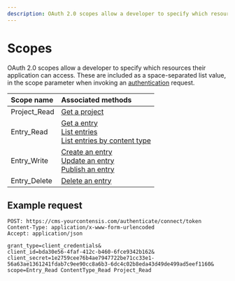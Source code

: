 ```yaml
---
description: OAuth 2.0 scopes allow a developer to specify which resources their application can access.
---
```

# Scopes

OAuth 2.0 scopes allow a developer to specify which resources their application can access. These are included as a space-separated list value, in the scope parameter when invoking an [authentication](/security/authentication.md) request.

| Scope name   | Associated methods                                                                                                                                                                                         |
|:-------------|:-----------------------------------------------------------------------------------------------------------------------------------------------------------------------------------------------------------|
| Project_Read | [Get a project](/key-concepts/projects.md#get-a-project)                                                                                                                                                   |
| Entry_Read   | [Get a entry](/key-concepts/entries.md#get-an-entry)<br />[List entries](/key-concepts/entries.md#list-entries)<br />[List entries by content type](/key-concepts/entries.md#list-entries-by-content-type) |
| Entry_Write  | [Create an entry](/key-concepts/entries.md#create-an-entry)<br />[Update an entry](/key-concepts/entries.md#update-an-entry) <br /> [Publish an entry](/key-concepts/entries.md#publish-an-entry)          |
| Entry_Delete | [Delete an entry](/key-concepts/entries.md#delete-an-entry)                                                                                                                                                |



## Example request

```http
POST: https://cms-yourcontensis.com/authenticate/connect/token
Content-Type: application/x-www-form-urlencoded
Accept: application/json

grant_type=client_credentials&
client_id=bda30e56-4faf-412c-b460-6fce9342b162&
client_secret=1e2759cee76b4ae7947722be71cc33e1-56a63ae1361241fdab7c9ee90cc8a6b3-6dc4c02b8eda43d49de499ad5eef1160&
scope=Entry_Read ContentType_Read Project_Read
```
